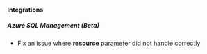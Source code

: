 
#### Integrations
##### Azure SQL Management (Beta)
- Fix an issue where **resource** parameter did not handle correctly
